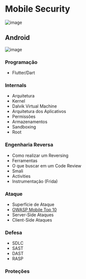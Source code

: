 # Mobile Security
![image](https://user-images.githubusercontent.com/37185061/196573536-ea809c6d-89d5-42b2-bba5-573f627d9a3b.png)

## Android 

![image](https://user-images.githubusercontent.com/37185061/196573728-2ea09c12-a6ec-4480-b266-329b2299ba24.png)

### Programação 
- Flutter/Dart 

### Internals 
- Arquitetura 
- Kernel 
- Dalvik Virtual Machine 
- Arquitetura dos Aplicativos 
- Permissões 
- Armazenamentos 
- Sandboxing 
- Root 

### Engenharia Reversa 
- Como realizar um Reversing 
- Ferramentas 
- O que buscar em um Code Review 
- Smali 
- Activities 
- Instrumentação (Frida)

### Ataque 
- Superfície de Ataque 
- [OWASP Mobile Top 10](https://github.com/wh0isdxk/MobileSecurity/blob/main/Offensive/OWASPMobile.md) 
- Server-Side Ataques 
- Client-Side Ataques 

### Defesa 
- SDLC 
- SAST
- DAST
- RASP 

### Proteções 
